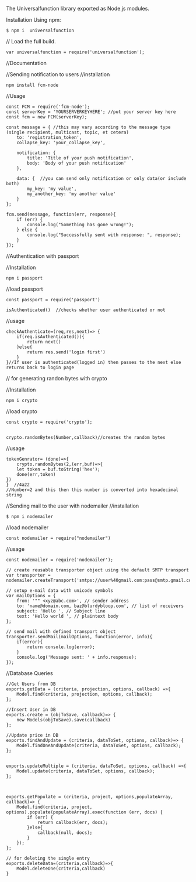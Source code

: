 The Universalfunction library exported as Node.js modules.


Installation Using npm:

    $ npm i  universalfunction

// Load the full build.

    var universalfunction = require('universalfunction');





//Documentation



//Sending notification to users 
//installation

    npm install fcm-node

//Usage

    const FCM = require('fcm-node');
    const serverKey = 'YOURSERVERKEYHERE'; //put your server key here
    const fcm = new FCM(serverKey);
 
    const message = { //this may vary according to the message type (single recipient, multicast, topic, et cetera)
        to: 'registration_token', 
        collapse_key: 'your_collapse_key',
        
        notification: {
            title: 'Title of your push notification', 
            body: 'Body of your push notification' 
        },
        
        data: {  //you can send only notification or only data(or include both)
            my_key: 'my value',
            my_another_key: 'my another value'
        }
    };
    
    fcm.send(message, function(err, response){
        if (err) {
            console.log("Something has gone wrong!");
        } else {
            console.log("Successfully sent with response: ", response);
        }
    });




//Authentication with passport

//Installation

    npm i passport

//load passport

    const passport = require('passport')

    isAuthenticated()  //checks whether user authenticated or not

//usage

    checkAuthenticate=(req,res,next)=> {
        if(req.isAuthenticated()){
            return next()
        }else{
            return res.send('login first')
        }
    }//If user is authenticated(logged in) then passes to the next else returns back to login page



// for generating randon bytes with crypto

//Installation

    npm i crypto

//load crypto

    const crypto = require('crypto');


    crypto.randomBytes(Number,callback)//creates the random bytes


//usage

    tokenGenrator= (done)=>{
        crypto.randomBytes(2,(err,buf)=>{
        let token = buf.toString('hex');
        done(err,token)
    })
    }  //4a22
    //Number=2 and this then this number is converted into hexadecimal string




//Sending mail to the user with nodemailer
//installation

    $ npm i nodemailer

//load nodemailer

    const nodemailer = require("nodemailer")

//usage

    const nodemailer = require('nodemailer');

    // create reusable transporter object using the default SMTP transport
    var transporter = nodemailer.createTransport('smtps://user%40gmail.com:pass@smtp.gmail.com');

    // setup e-mail data with unicode symbols
    var mailOptions = {
        from: '"" <xyz@abc.com>', // sender address
        to: 'name@domain.com, baz@blurdybloop.com', // list of receivers
        subject: 'Hello ', // Subject line
        text: 'Hello world ', // plaintext body
    };

    // send mail with defined transport object
    transporter.sendMail(mailOptions, function(error, info){
        if(error){
            return console.log(error);
        }
        console.log('Message sent: ' + info.response);
    });





//Database Queries

    //Get Users from DB
    exports.getData = (criteria, projection, options, callback) =>{
        Model.find(criteria, projection, options, callback);
    };

    //Insert User in DB
    exports.create = (objToSave, callback)=> {
        new Models(objToSave).save(callback)
    };

    //Update price in DB
    exports.findAndUpdate = (criteria, dataToSet, options, callback)=> {
        Model.findOneAndUpdate(criteria, dataToSet, options, callback);
    };


    exports.updateMultiple = (criteria, dataToSet, options, callback) =>{
        Model.update(criteria, dataToSet, options, callback);
    };



    exports.getPopulate = (criteria, project, options,populateArray, callback)=> {
        Model.find(criteria, project, options).populate(populateArray).exec(function (err, docs) {
            if (err) {
                return callback(err, docs);
            }else{
                callback(null, docs);
            }
        });
    };

    // for deleting the single entry
    exports.deleteData=(criteria,callback)=>{
        Model.deleteOne(criteria,callback)
    }